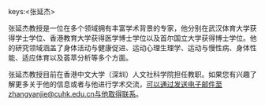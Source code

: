 keys:<张延杰>


张延杰教授是一位在多个领域拥有丰富学术背景的专家，他分别在武汉体育大学获得学士学位、香港教育大学获得医学博士学位以及首尔国立大学获得博士学位。他的研究领域涵盖了身体活动与健康促进、运动心理生理学、运动与慢性病、身体性能、适应体育以及荟萃分析等多个方面。

张延杰教授目前在香港中文大学（深圳）人文社科学院担任教职。如果您有兴趣了解更多关于他的信息或者与他进行学术交流，可以通过发送电子邮件至zhangyanjie@cuhk.edu.cn与他取得联系。